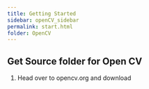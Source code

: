 ```yaml
---
title: Getting Started 
sidebar: openCV_sidebar
permalink: start.html
folder: OpenCV
---
```


<script src="https://cdnjs.cloudflare.com/ajax/libs/mathjax/2.7.0/MathJax.js?config=TeX-AMS-MML_HTMLorMML" type="text/javascript"></script>

## Get Source folder for Open CV

1. Head over to opencv.org and download 